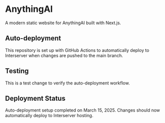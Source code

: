 # AnythingAI

A modern static website for AnythingAI built with Next.js.

## Auto-deployment

This repository is set up with GitHub Actions to automatically deploy to Interserver when changes are pushed to the main branch.

## Testing

This is a test change to verify the auto-deployment workflow.

## Deployment Status

Auto-deployment setup completed on March 15, 2025. Changes should now automatically deploy to Interserver hosting.
